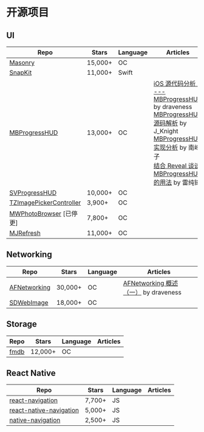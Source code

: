 # 开源项目

## UI
Repo | Stars | Language | Articles |
---- | ----- | -------- | -------- |
[Masonry](https://github.com/SnapKit/Masonry) | 15,000+ | OC | []() |
[SnapKit](https://github.com/SnapKit/SnapKit) | 11,000+ | Swift | []() |
[MBProgressHUD](https://github.com/jdg/MBProgressHUD) | 13,000+ | OC | [iOS 源代码分析 ---- MBProgressHUD](https://draveness.me/ios-yuan-dai-ma-fen-xi-mbprogresshud) by draveness </br> [MBProgressHUD 源码解析](http://www.jianshu.com/p/6a5bd5fd8124) by J_Knight </br> [MBProgressHUD 实现分析](http://southpeak.github.io/2015/03/24/sourcecode-mbprogresshud/) by 南峰子 </br>[结合 Reveal 谈谈 MBProgressHUD 的用法](http://blog.leichunfeng.com/blog/2015/03/16/talking-about-the-usage-of-mbprogresshud-combined-with-reveal/) by 雷纯锋 |
[SVProgressHUD](https://github.com/SVProgressHUD/SVProgressHUD) | 10,000+ | OC | []() |
[TZImagePickerController](https://github.com/banchichen/TZImagePickerController) | 3,900+ | OC | []() |
[MWPhotoBrowser](https://github.com/mwaterfall/MWPhotoBrowser) [已停更] | 7,800+ | OC | []() |
[MJRefresh](https://github.com/CoderMJLee/MJRefresh) | 11,000+ | OC | []() |

## Networking
Repo | Stars | Language | Articles |
---- | ----- | -------- | -------- |
[AFNetworking](https://github.com/AFNetworking/AFNetworking) | 30,000+ | OC | [AFNetworking 概述（一）](https://draveness.me/afnetworking1) by draveness </br> |
[SDWebImage](https://github.com/rs/SDWebImage) | 18,000+ | OC | []() |

## Storage
Repo | Stars | Language | Articles |
---- | ----- | -------- | -------- |
[fmdb](https://github.com/ccgus/fmdb) | 12,000+ | OC | []() |

## React Native
Repo | Stars | Language | Articles |
---- | ----- | -------- | -------- |
[react-navigation](https://github.com/react-community/react-navigation) | 7,700+ | JS | []() |
[react-native-navigation](https://github.com/wix/react-native-navigation) | 5,000+ | JS | |
[native-navigation](https://github.com/airbnb/native-navigation) | 2,500+ | JS | |

<!-- []() | 0+ | OC | []() | -->